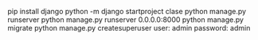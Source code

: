 pip install django 
python -m django startproject clase
python manage.py runserver
python manage.py runserver 0.0.0.0:8000
python manage.py migrate
python manage.py createsuperuser
user: admin
password: admin